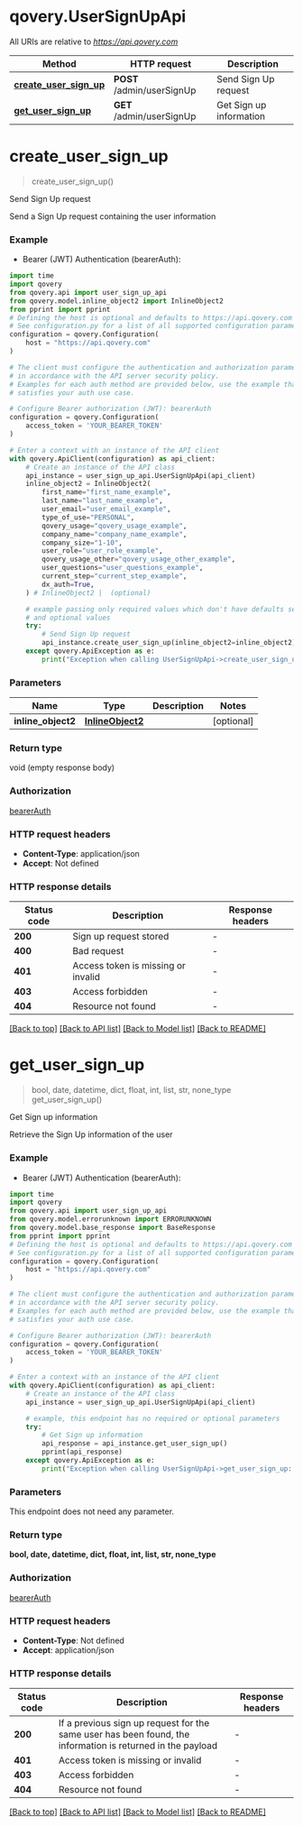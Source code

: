# qovery.UserSignUpApi

All URIs are relative to *https://api.qovery.com*

Method | HTTP request | Description
------------- | ------------- | -------------
[**create_user_sign_up**](UserSignUpApi.md#create_user_sign_up) | **POST** /admin/userSignUp | Send Sign Up request
[**get_user_sign_up**](UserSignUpApi.md#get_user_sign_up) | **GET** /admin/userSignUp | Get Sign up information


# **create_user_sign_up**
> create_user_sign_up()

Send Sign Up request

Send a Sign Up request containing the user information

### Example

* Bearer (JWT) Authentication (bearerAuth):

```python
import time
import qovery
from qovery.api import user_sign_up_api
from qovery.model.inline_object2 import InlineObject2
from pprint import pprint
# Defining the host is optional and defaults to https://api.qovery.com
# See configuration.py for a list of all supported configuration parameters.
configuration = qovery.Configuration(
    host = "https://api.qovery.com"
)

# The client must configure the authentication and authorization parameters
# in accordance with the API server security policy.
# Examples for each auth method are provided below, use the example that
# satisfies your auth use case.

# Configure Bearer authorization (JWT): bearerAuth
configuration = qovery.Configuration(
    access_token = 'YOUR_BEARER_TOKEN'
)

# Enter a context with an instance of the API client
with qovery.ApiClient(configuration) as api_client:
    # Create an instance of the API class
    api_instance = user_sign_up_api.UserSignUpApi(api_client)
    inline_object2 = InlineObject2(
        first_name="first_name_example",
        last_name="last_name_example",
        user_email="user_email_example",
        type_of_use="PERSONAL",
        qovery_usage="qovery_usage_example",
        company_name="company_name_example",
        company_size="1-10",
        user_role="user_role_example",
        qovery_usage_other="qovery_usage_other_example",
        user_questions="user_questions_example",
        current_step="current_step_example",
        dx_auth=True,
    ) # InlineObject2 |  (optional)

    # example passing only required values which don't have defaults set
    # and optional values
    try:
        # Send Sign Up request
        api_instance.create_user_sign_up(inline_object2=inline_object2)
    except qovery.ApiException as e:
        print("Exception when calling UserSignUpApi->create_user_sign_up: %s\n" % e)
```


### Parameters

Name | Type | Description  | Notes
------------- | ------------- | ------------- | -------------
 **inline_object2** | [**InlineObject2**](InlineObject2.md)|  | [optional]

### Return type

void (empty response body)

### Authorization

[bearerAuth](../README.md#bearerAuth)

### HTTP request headers

 - **Content-Type**: application/json
 - **Accept**: Not defined


### HTTP response details

| Status code | Description | Response headers |
|-------------|-------------|------------------|
**200** | Sign up request stored |  -  |
**400** | Bad request |  -  |
**401** | Access token is missing or invalid |  -  |
**403** | Access forbidden |  -  |
**404** | Resource not found |  -  |

[[Back to top]](#) [[Back to API list]](../README.md#documentation-for-api-endpoints) [[Back to Model list]](../README.md#documentation-for-models) [[Back to README]](../README.md)

# **get_user_sign_up**
> bool, date, datetime, dict, float, int, list, str, none_type get_user_sign_up()

Get Sign up information

Retrieve the Sign Up information of the user

### Example

* Bearer (JWT) Authentication (bearerAuth):

```python
import time
import qovery
from qovery.api import user_sign_up_api
from qovery.model.errorunknown import ERRORUNKNOWN
from qovery.model.base_response import BaseResponse
from pprint import pprint
# Defining the host is optional and defaults to https://api.qovery.com
# See configuration.py for a list of all supported configuration parameters.
configuration = qovery.Configuration(
    host = "https://api.qovery.com"
)

# The client must configure the authentication and authorization parameters
# in accordance with the API server security policy.
# Examples for each auth method are provided below, use the example that
# satisfies your auth use case.

# Configure Bearer authorization (JWT): bearerAuth
configuration = qovery.Configuration(
    access_token = 'YOUR_BEARER_TOKEN'
)

# Enter a context with an instance of the API client
with qovery.ApiClient(configuration) as api_client:
    # Create an instance of the API class
    api_instance = user_sign_up_api.UserSignUpApi(api_client)

    # example, this endpoint has no required or optional parameters
    try:
        # Get Sign up information
        api_response = api_instance.get_user_sign_up()
        pprint(api_response)
    except qovery.ApiException as e:
        print("Exception when calling UserSignUpApi->get_user_sign_up: %s\n" % e)
```


### Parameters
This endpoint does not need any parameter.

### Return type

**bool, date, datetime, dict, float, int, list, str, none_type**

### Authorization

[bearerAuth](../README.md#bearerAuth)

### HTTP request headers

 - **Content-Type**: Not defined
 - **Accept**: application/json


### HTTP response details

| Status code | Description | Response headers |
|-------------|-------------|------------------|
**200** | If a previous sign up request for the same user has been found, the information is returned in the payload |  -  |
**401** | Access token is missing or invalid |  -  |
**403** | Access forbidden |  -  |
**404** | Resource not found |  -  |

[[Back to top]](#) [[Back to API list]](../README.md#documentation-for-api-endpoints) [[Back to Model list]](../README.md#documentation-for-models) [[Back to README]](../README.md)

